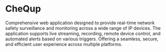 # CheQup
Comprehensive web application designed to provide real-time network safety surveillance and monitoring across a wide range of IP devices. The application supports live streaming, recording, remote device control, and automated alerts based on various triggers. Offering a seamless, secure, and efficient user experience across multiple platforms.
